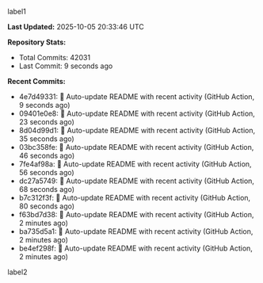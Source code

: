 
label1 
<!-- ACTIVITY_START -->
**Last Updated:** 2025-10-05 20:33:46 UTC

**Repository Stats:**
- Total Commits: 42031
- Last Commit: 9 seconds ago

**Recent Commits:**
- 4e7d49331: 🤖 Auto-update README with recent activity (GitHub Action, 9 seconds ago)
- 09401e0e8: 🤖 Auto-update README with recent activity (GitHub Action, 23 seconds ago)
- 8d04d99d1: 🤖 Auto-update README with recent activity (GitHub Action, 35 seconds ago)
- 03bc358fe: 🤖 Auto-update README with recent activity (GitHub Action, 46 seconds ago)
- 7fe4af98a: 🤖 Auto-update README with recent activity (GitHub Action, 56 seconds ago)
- dc27a5749: 🤖 Auto-update README with recent activity (GitHub Action, 68 seconds ago)
- b7c312f3f: 🤖 Auto-update README with recent activity (GitHub Action, 80 seconds ago)
- f63bd7d38: 🤖 Auto-update README with recent activity (GitHub Action, 2 minutes ago)
- ba735d5a1: 🤖 Auto-update README with recent activity (GitHub Action, 2 minutes ago)
- be4ef298f: 🤖 Auto-update README with recent activity (GitHub Action, 2 minutes ago)
<!-- ACTIVITY_END -->

label2
